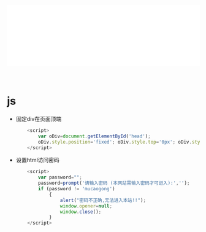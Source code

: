 <div id="navifation" class='headbar'>
    <iframe id='head' align="center" width="100%" height="160" src="others_show.html"  frameborder="no" border="0" marginwidth="0" marginheight="px" scrolling="no" ></iframe>
</div>
<style>
    .headbar{text-align:center}
    .iframe{margin:0 auto;}
</style>
<script>
    var oDiv = document.getElementById('head');
    oDiv.style.position = 'fixed'; oDiv.style.top = '0px'; oDiv.style.left = '0px';
</script>
<br><br>
<!-- ___________________________________________ -->
<!-- ___________________________________________ -->

# js

* 固定div在页面顶端
    ```js
        <script>
            var oDiv=document.getElementById('head');
            oDiv.style.position='fixed'; oDiv.style.top='0px'; oDiv.style.left='0px';
        </script>
    ```

* 设置html访问密码
    ```js
        <script>
            var password="";
            password=prompt('请输入密码 (本网站需输入密码才可进入):','');
            if (password != 'mucaogong')
                {
                    alert("密码不正确,无法进入本站!!");
                    window.opener=null;
                    window.close();
                } 
        </script>
    ```
